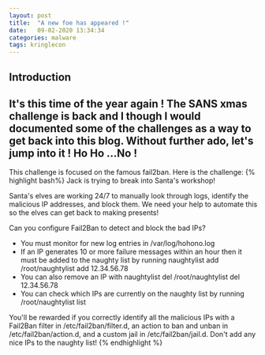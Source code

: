 ```yaml
---
layout: post
title:  "A new foe has appeared !"
date:   09-02-2020 13:34:34
categories: malware
tags: kringlecon
---
```

Introduction
------------
It's this time of the year again ! The SANS xmas challenge is back and I though I would documented some of the challenges as a way to get back into this blog. Without further ado, let's jump into it !
Ho Ho ...No !
--------------
This challenge is focused on the famous fail2ban. Here is the challenge:
{% highlight bash%}
Jack is trying to break into Santa's workshop!

Santa's elves are working 24/7 to manually look through logs, identify the
malicious IP addresses, and block them. We need your help to automate this so
the elves can get back to making presents!

Can you configure Fail2Ban to detect and block the bad IPs?

 * You must monitor for new log entries in /var/log/hohono.log
 * If an IP generates 10 or more failure messages within an hour then it must
   be added to the naughty list by running naughtylist add <ip>
        /root/naughtylist add 12.34.56.78
 * You can also remove an IP with naughtylist del <ip>
        /root/naughtylist del 12.34.56.78
 * You can check which IPs are currently on the naughty list by running
        /root/naughtylist list

You'll be rewarded if you correctly identify all the malicious IPs with a
Fail2Ban filter in /etc/fail2ban/filter.d, an action to ban and unban in
/etc/fail2ban/action.d, and a custom jail in /etc/fail2ban/jail.d. Don't
add any nice IPs to the naughty list!
{% endhighlight %}
